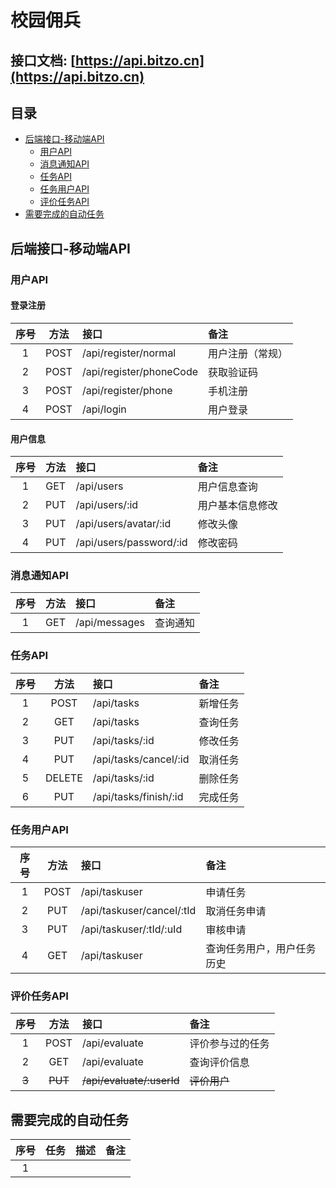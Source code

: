 # 校园佣兵

## 接口文档: [https://api.bitzo.cn](https://api.bitzo.cn)

## 目录

- [后端接口-移动端API](#后端接口-移动端api)
  - [用户API](#用户api)
  - [消息通知API](#消息通知api)
  - [任务API](#任务api)
  - [任务用户API](#任务用户api)
  - [评价任务API](#评价任务api)
- [需要完成的自动任务](#需要完成的自动任务)

## 后端接口-移动端API

### 用户API

#### 登录注册

| 序号 | 方法 | 接口 | 备注 |
|:-:|:--:|:--|:---|
| 1 | POST | /api/register/normal | 用户注册（常规） |
| 2 | POST | /api/register/phoneCode | 获取验证码 |
| 3 | POST | /api/register/phone | 手机注册 |
| 4 | POST | /api/login | 用户登录 |

#### 用户信息

| 序号 | 方法 | 接口 | 备注 |
|:-:|:--:|:--|:---|
| 1 | GET | /api/users | 用户信息查询 |
| 2 | PUT | /api/users/:id | 用户基本信息修改 |
| 3 | PUT | /api/users/avatar/:id | 修改头像 |
| 4 | PUT | /api/users/password/:id | 修改密码 |

### 消息通知API

| 序号 | 方法 | 接口 | 备注 |
|:-:|:--:|:--|:---|
| 1 | GET | /api/messages | 查询通知 |

### 任务API

| 序号 | 方法 | 接口 | 备注 |
|:-:|:--:|:--|:---|
| 1 | POST | /api/tasks | 新增任务 |
| 2 | GET | /api/tasks | 查询任务 |
| 3 | PUT | /api/tasks/:id | 修改任务 |
| 4 | PUT | /api/tasks/cancel/:id | 取消任务  |
| 5 | DELETE | /api/tasks/:id | 删除任务 |
| 6 | PUT | /api/tasks/finish/:id | 完成任务 |

### 任务用户API

| 序号 | 方法 | 接口 | 备注 |
|:-:|:--:|:--|:---|
| 1 | POST | /api/taskuser | 申请任务 |
| 2 | PUT | /api/taskuser/cancel/:tId | 取消任务申请 |
| 3 | PUT | /api/taskuser/:tId/:uId | 审核申请 |
| 4 | GET | /api/taskuser | 查询任务用户，用户任务历史 |

### 评价任务API

| 序号 | 方法 | 接口 | 备注 |
|:-:|:--:|:--|:---|
| 1 | POST | /api/evaluate | 评价参与过的任务 |
| 2 | GET | /api/evaluate  | 查询评价信息 |
| ~~3~~ | ~~PUT~~ | ~~/api/evaluate/:userId~~ | ~~评价用户~~ |

## 需要完成的自动任务

| 序号 | 任务 | 描述 | 备注 |
|:-:|:--:|:--|:---|
| 1 |   |   |   |
